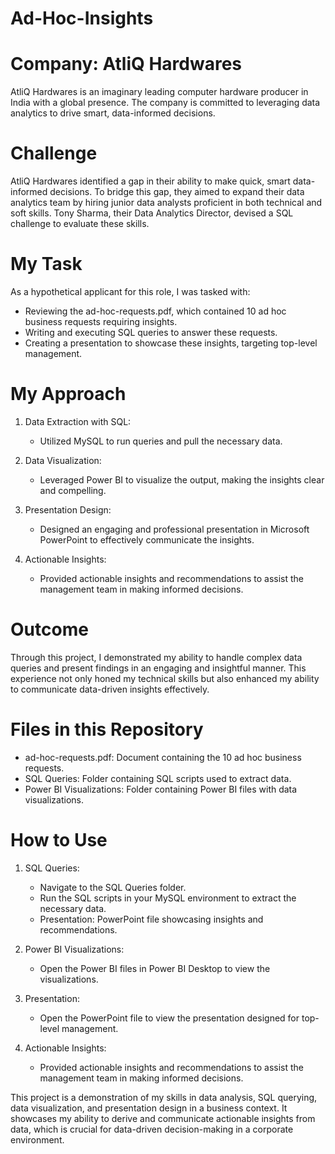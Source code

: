 # Ad-Hoc-Insights

# Company: AtliQ Hardwares
AtliQ Hardwares is an imaginary leading computer hardware producer in India with a global presence. The company is committed to leveraging data analytics to drive smart, data-informed decisions.

# Challenge
AtliQ Hardwares identified a gap in their ability to make quick, smart data-informed decisions. To bridge this gap, they aimed to expand their data analytics team by hiring junior data analysts proficient in both technical and soft skills. Tony Sharma, their Data Analytics Director, devised a SQL challenge to evaluate these skills.

# My Task
As a hypothetical applicant for this role, I was tasked with:

 * Reviewing the ad-hoc-requests.pdf, which contained 10 ad hoc business requests requiring insights.
 * Writing and executing SQL queries to answer these requests.
 * Creating a presentation to showcase these insights, targeting top-level management.
   
# My Approach
 1. Data Extraction with SQL:
    - Utilized MySQL to run queries and pull the necessary data.
   
 2. Data Visualization:
    - Leveraged Power BI to visualize the output, making the insights clear and compelling.
   
 3. Presentation Design:
    - Designed an engaging and professional presentation in Microsoft PowerPoint to effectively communicate the insights.
      
 4. Actionable Insights:
    - Provided actionable insights and recommendations to assist the management team in making informed decisions.
      
# Outcome
Through this project, I demonstrated my ability to handle complex data queries and present findings in an engaging and insightful manner. This experience not only honed my technical skills but also enhanced my ability to communicate data-driven insights effectively.

# Files in this Repository
  * ad-hoc-requests.pdf: Document containing the 10 ad hoc business requests.
  * SQL Queries: Folder containing SQL scripts used to extract data.
  * Power BI Visualizations: Folder containing Power BI files with data visualizations.

# How to Use
 1. SQL Queries:
    - Navigate to the SQL Queries folder.
    - Run the SQL scripts in your MySQL environment to extract the necessary data.
    - Presentation: PowerPoint file showcasing insights and recommendations.
      
 2. Power BI Visualizations:
    - Open the Power BI files in Power BI Desktop to view the visualizations.
      
 3. Presentation:
    - Open the PowerPoint file to view the presentation designed for top-level management.
      
 4. Actionable Insights:
    - Provided actionable insights and recommendations to assist the management team in making informed decisions.
      
This project is a demonstration of my skills in data analysis, SQL querying, data visualization, and presentation design in a business context. It showcases my ability to derive and communicate actionable insights from data, which is crucial for data-driven decision-making in a corporate environment.
